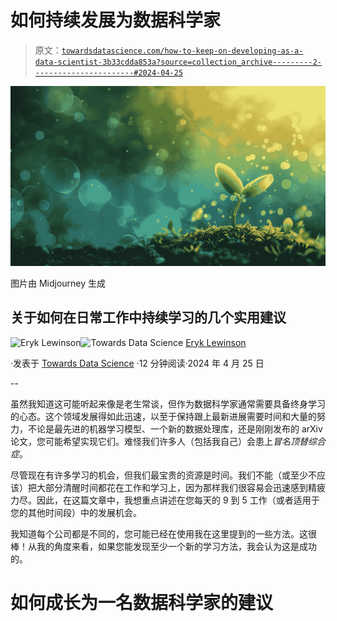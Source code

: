 # 如何持续发展为数据科学家

> 原文：[`towardsdatascience.com/how-to-keep-on-developing-as-a-data-scientist-3b33cdda853a?source=collection_archive---------2-----------------------#2024-04-25`](https://towardsdatascience.com/how-to-keep-on-developing-as-a-data-scientist-3b33cdda853a?source=collection_archive---------2-----------------------#2024-04-25)

![](img/161647a502459e32814d6c9f4d6ae58c.png)

图片由 Midjourney 生成

## 关于如何在日常工作中持续学习的几个实用建议

[](https://eryk-lewinson.medium.com/?source=post_page---byline--3b33cdda853a--------------------------------)![Eryk Lewinson](https://eryk-lewinson.medium.com/?source=post_page---byline--3b33cdda853a--------------------------------)[](https://towardsdatascience.com/?source=post_page---byline--3b33cdda853a--------------------------------)![Towards Data Science](https://towardsdatascience.com/?source=post_page---byline--3b33cdda853a--------------------------------) [Eryk Lewinson](https://eryk-lewinson.medium.com/?source=post_page---byline--3b33cdda853a--------------------------------)

·发表于 [Towards Data Science](https://towardsdatascience.com/?source=post_page---byline--3b33cdda853a--------------------------------) ·12 分钟阅读·2024 年 4 月 25 日

--

虽然我知道这可能听起来像是老生常谈，但作为数据科学家通常需要具备终身学习的心态。这个领域发展得如此迅速，以至于保持跟上最新进展需要时间和大量的努力，不论是最先进的机器学习模型、一个新的数据处理库，还是刚刚发布的 arXiv 论文，您可能希望实现它们。难怪我们许多人（包括我自己）会患上*冒名顶替综合症*。

尽管现在有许多学习的机会，但我们最宝贵的资源是时间。我们不能（或至少不应该）把大部分清醒时间都花在工作和学习上，因为那样我们很容易会迅速感到精疲力尽。因此，在这篇文章中，我想重点讲述在您每天的 9 到 5 工作（或者适用于您的其他时间段）中的发展机会。

我知道每个公司都是不同的，您可能已经在使用我在这里提到的一些方法。这很棒！从我的角度来看，如果您能发现至少一个新的学习方法，我会认为这是成功的。

# 如何成长为一名数据科学家的建议
